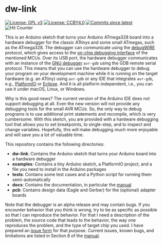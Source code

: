 # dw-link 

[![License: GPL v3](https://img.shields.io/badge/License-GPLv3-blue.svg)](https://www.gnu.org/licenses/gpl-3.0)
[![License: CCBY4.0](https://img.shields.io/badge/License-CCBY4.0-blue.svg)](https://creativecommons.org/licenses/by/4.0/)
[![Commits since latest](https://img.shields.io/github/commits-since/felias-fogg/dw-link/latest)](https://github.com/felias-fogg/dw-links/commits/master)
![Hit Counter](https://visitor-badge.laobi.icu/badge?page_id=felias-fogg_dw-link)
<!-- [![Build Status](https://github.com/felias-fogg/dw-link/workflows/Build/badge.svg)](https://github.com/felias-fogg/dw-link/actions) -->

This is an Arduino sketch that turns your Arduino ATmega328  board into a hardware debugger for the classic ATtinys and some small ATmegas, such as the ATmega328. The debugger can communicate using the [debugWIRE](https://en.wikipedia.org/wiki/DebugWIRE) protocol, which gives access to the [on-chip debugging interface](https://en.wikipedia.org/wiki/In-circuit_emulation#On-chip_debugging) of the mentioned MCUs. Over its USB port, the hardware debugger communicates with an instance of the [GNU debugger](https://en.wikipedia.org/wiki/GNU_Debugger) `avr-gdb` using the GDB remote serial protocol. This means that you can use the hardware debugger to debug your program on your development machine while it is running on the target hardware (e.g. an ATtiny) using `avr-gdb` or any IDE that integrates `avr-gdb`, e.g., [PlatformIO](https://platformio.org/) or [Eclipse](https://www.eclipse.org/). And it is all platform independent, i.e., you can use it under macOS, Linux, or Windows.

Why is this good news? The current version of the Arduino IDE does not support debugging at all. Even the new version will not provide any debugging tools for the small AVR MCUs. So, the only way to debug programs is to use additional print statements and recompile, which is very cumbersome. With this sketch, you are provided with a hardware debugging tool that allows you to set breakpoints, to single-step, and to inspect and change variables. Hopefully, this will make debugging much more enjoyable and will save you a lot of valuable time.

This repository contains the following directories:

* **dw-link**: Contains the Arduino sketch that turns your Arduino board into a hardware debugger
* **examples**: Contains a tiny Arduino sketch, a PlatformIO project, and a file you need to install in the Arduino packages
* **tests**: Contains some test cases and a Python script for running them semi-automatically
* **docs**: Contains the documentation, in particular the [manual](docs/manual.md)
* **pcb**: Contains design data (Eagle and Gerber) for the (optional) adapter boards 

Note that the debugger is an alpha release and may contain bugs. If you encounter behavior that you think is wrong, try to be as specific as possible so that I can reproduce the behavior. For that I need a description of the problem, the source code that leads to the behavior, the way one reproduces the problem, and the type of target chip you used. I have prepared an [issue form](docs/issue_form.md) for that purpose. Current issues, known bugs, and limitations are listed in Section 8 of the [manual](docs/manual.md).
